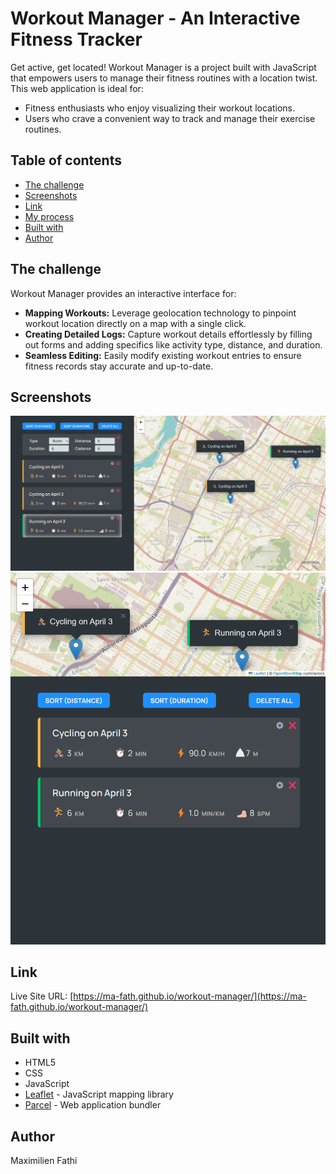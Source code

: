# Workout Manager - An Interactive Fitness Tracker

Get active, get located! Workout Manager is a project built with JavaScript that empowers users to
manage their fitness routines with a location twist. This web application is ideal for:

- Fitness enthusiasts who enjoy visualizing their workout locations.
- Users who crave a convenient way to track and manage their exercise routines.

## Table of contents

- [The challenge](#the-challenge)
- [Screenshots](#screenshots)
- [Link](#link)
- [My process](#my-process)
- [Built with](#built-with)
- [Author](#author)

## The challenge

Workout Manager provides an interactive interface for:

- **Mapping Workouts:** Leverage geolocation technology to pinpoint workout location directly on a map with a
  single click.
- **Creating Detailed Logs:** Capture workout details effortlessly by filling out forms and adding specifics like
  activity type, distance, and duration.
- **Seamless Editing:** Easily modify existing workout entries to ensure fitness records stay accurate and
  up-to-date.

## Screenshots

![Image of the workout edit mode](/public/images/README_workout_edit.png)  
![Image of the app in mobile form](/public/images/README_responsive_design.png)

## Link

Live Site URL: [https://ma-fath.github.io/workout-manager/](https://ma-fath.github.io/workout-manager/)

## Built with

- HTML5
- CSS
- JavaScript
- [Leaflet](https://leafletjs.com/) - JavaScript mapping library
- [Parcel](https://parceljs.org/) - Web application bundler

## Author

Maximilien Fathi
